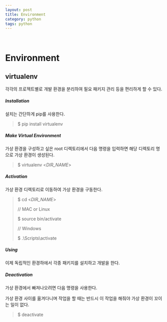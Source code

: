 ```yaml
---
layout: post
title: Environment
category: python
tags: python
---
```


&nbsp;

# Environment

## virtualenv

각각의 프로젝트별로 개발 환경을 분리하여 필요 패키지 관리 등을 편리하게 할 수 있다.

##### Installation

설치는 간단하게 pip를 사용한다.

> $ pip install virtualenv

##### Make Virtual Environment

가상 환경을 구성하고 싶은 root 디렉토리에서 다음 명령을 입력하면 해당 디렉토리 명으로 가상 환경이 생성된다.

> $ virtualenv \<*DIR_NAME*>

##### Activation

가상 환경 디렉토리로 이동하여 가상 환경을 구동한다.

> $ cd \<*DIR_NAME*>
>
> // MAC or Linux
>
> $ source bin/activate
>
> // Windows
>
> $ .\Scripts\activate

##### Using

이제 독립적인 환경하에서 각종 패키지를 설치하고 개발을 한다.

##### Deactivation

가상 환경에서 빠져나오려면 다음 명령을 사용한다.

가상 환경 사이를 옮겨다니며 작업을 할 때는 반드시 이 작업을 해줘야 가상 환경이 꼬이는 일이 없다.

> $ deactivate

